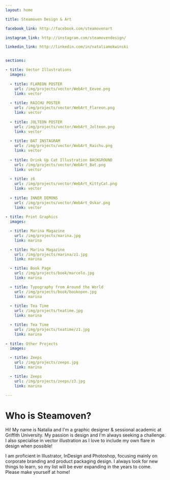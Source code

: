 ```yaml
---
layout: home

title: Steamoven Design & Art

facebook_link: http://facebook.com/steamovenart

instagram_link: http://instagram.com/steamovendesign/

linkedin_link: http://linkedin.com/in/nataliamokwinski


sections: 

- title: Vector Illustrations
  images:
    
  - title: FLAREON POSTER
    url: /img/projects/vector/WebArt_Eevee.png
    link: vector
    
  - title: RAICHU POSTER
    url: /img/projects/vector/WebArt_Flareon.png
    link: vector
    
  - title: JOLTEON POSTER
    url: /img/projects/vector/WebArt_Jolteon.png
    link: vector
    
  - title: BAT INSTAGRAM
    url: /img/projects/vector/WebArt_Raichu.png
    link: vector
    
  - title: Drink Up Cat Illustration BACKGROUND
    url: /img/projects/vector/WebArt_Bat.png
    link: vector
    
  - title: z6
    url: /img/projects/vector/WebArt_KittyCat.png
    link: vector
    
  - title: INNER DEMONS
    url: /img/projects/vector/WebArt_Oskar.png
    link: vector
    
- title: Print Graphics
  images: 

  - title: Marina Magazine
    url: /img/projects/marina.jpg
    link: marina

  - title: Marina Magazine
    url: /img/projects/marina/z1.jpg
    link: marina

  - title: Book Page
    url: /img/projects/book/marcelo.jpg
    link: marina

  - title: Typography from Around the World
    url: /img/projects/book/bookopen.jpg
    link: marina
    
  - title: Tea Time
    url: /img/projects/teatime.jpg
    link: marina

  - title: Tea Time
    url: /img/projects/teatime/z1.jpg
    link: marina
    
- title: Other Projects
  images: 

  - title: Zeeps
    url: /img/projects/zeeps.jpg
    link: marina

  - title: Zeeps
    url: /img/projects/zeeps/z3.jpg
    link: marina

---
```


# Who is Steamoven?

Hi! My name is Natalia and I'm a graphic designer & sessional academic at Griffith University. My passion is design and I'm always seeking a challenge. I also specialise in vector illustration as I love to include my own flare in design when possible!

I am proficient in Illustrator, InDesign and Photoshop, focusing mainly on corporate branding and product packaging design. I always look for new things to learn, so my list will be ever expanding in the years to come. Please make yourself at home!
